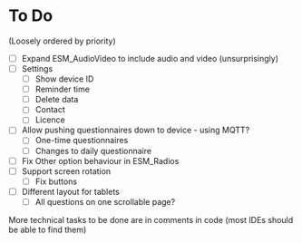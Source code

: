 # To Do
(Loosely ordered by priority)

* [ ] Expand ESM_AudioVideo to include audio and video (unsurprisingly)
* [ ] Settings
    * [ ] Show device ID
    * [ ] Reminder time
    * [ ] Delete data
    * [ ] Contact
    * [ ] Licence
* [ ] Allow pushing questionnaires down to device - using MQTT?
    * [ ] One-time questionnaires
    * [ ] Changes to daily questionnaire
* [ ] Fix Other option behaviour in ESM_Radios
* [ ] Support screen rotation
    * [ ] Fix buttons
* [ ] Different layout for tablets
    * [ ] All questions on one scrollable page?

More technical tasks to be done are in comments in code (most IDEs should be able to find them)